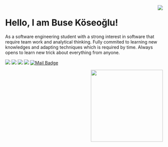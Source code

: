 <img align='right' src="https://github-readme-stats.vercel.app/api?username=busekoseoglu&show_icons=true&theme=highcontrast">

# Hello, I am Buse Köseoğlu! 

As a software
engineering student with a strong
interest in software that require team
work and analytical thinking. Fully
commited to learning new knowledges
and adapting techniques which is
required by time. Always opens to learn
new trick about everything from anyone.


[![](https://img.shields.io/badge/twitter-%231DA1F2.svg?&style=for-the-badge&logo=twitter&logoColor=white)](https://twitter.com/busekoseoglu07)
[![](https://img.shields.io/badge/linkedin-%230077B5.svg?&style=for-the-badge&logo=linkedin&logoColor=white)](https://www.linkedin.com/in/busekoseoglu/)
[![](https://img.shields.io/badge/medium-%2312100E.svg?&style=for-the-badge&logo=medium&logoColor=white)](https://buse-koseoglu13.medium.com)
[![](https://img.shields.io/badge/kaggle-%2312100E.svg?&style=for-the-badge&logo=kaggle&logoColor=white)](https://www.kaggle.com/busekseolu)
[![Mail Badge](https://img.shields.io/badge/buse.koseoglu13@gmail.com-c14438?style=for-the-badge&logo=Gmail&logoColor=white&link=mailto:buse.koseoglu13@gmail.com)](mailto:buse.koseoglu13@gmail.com)


<img align='right' src="https://media.giphy.com/media/ieyl9zmCjO4b4t6qoY/giphy.gif" width="230">






 

